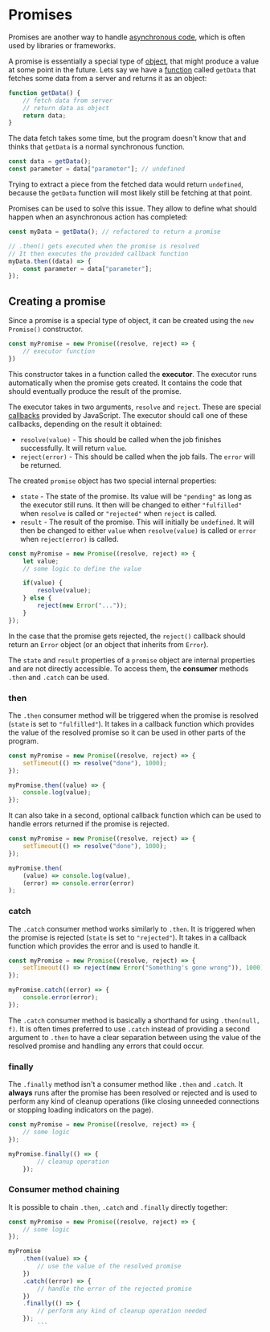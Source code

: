 # Promises

Promises are another way to handle [asynchronous code](js_async_code.md), which is often used by libraries or frameworks.

A promise is essentially a special type of [object](../objects/js_objects.md), that might produce a value at some point in the future. Lets say we have a [function](../basics/js_functions.md) called `getData` that fetches some data from a server and returns it as an object:

```js
function getData() {
	// fetch data from server
	// return data as object
	return data;
}
```

The data fetch takes some time, but the program doesn't know that and thinks that `getData` is a normal synchronous function.

```js
const data = getData();
const parameter = data["parameter"]; // undefined
```

Trying to extract a piece from the fetched data would return `undefined`, because the `getData` function will most likely still be fetching at that point.

Promises can be used to solve this issue. They allow to define what should happen when an asynchronous action has completed:

```js
const myData = getData(); // refactored to return a promise

// .then() gets executed when the promise is resolved
// It then executes the provided callback function
myData.then((data) => { 
	const parameter = data["parameter"];
});
```

## Creating a promise

Since a promise is a special type of object, it can be created using the `new Promise()` constructor.

```js
const myPromise = new Promise((resolve, reject) => {
	// executor function
})
```

This constructor takes in a function called the **executor**. The executor runs automatically when the promise gets created. It contains the code that should eventually produce the result of the promise.

The executor takes in two arguments, `resolve` and `reject`. These are special [callbacks](js_callbacks.md) provided by JavaScript. The executor should call one of these callbacks, depending on the result it obtained:

- `resolve(value)` - This should be called when the job finishes successfully. It will return `value`.
- `reject(error)` - This should be called when the job fails. The `error` will be returned.

The created `promise` object has two special internal properties:

- `state` - The state of the promise. Its value will be `"pending"` as long as the executor still runs. It then will be changed to either `"fulfilled"` when `resolve` is called or `"rejected"` when `reject` is called.
- `result` - The result of the promise. This will initially be `undefined`. It will then be changed to either `value` when `resolve(value)` is called or `error` when `reject(error)` is called.

```js
const myPromise = new Promise((resolve, reject) => {
	let value;
	// some logic to define the value

	if(value) {
		resolve(value);
	} else {
		reject(new Error("..."));
	}
});
```

In the case that the promise gets rejected, the `reject()` callback should return an `Error` object (or an object that inherits from `Error`).

The `state` and `result` properties of a `promise` object are internal properties and are not directly accessible. To access them, the **consumer** methods `.then` and `.catch` can be used.

### then

The `.then` consumer method will be triggered when the promise is resolved (`state` is set to `"fulfilled"`). It takes in a callback function which provides the value of the resolved promise so it can be used in other parts of the program.

```js
const myPromise = new Promise((resolve, reject) => {
	setTimeout(() => resolve("done"), 1000);
});

myPromise.then((value) => {
	console.log(value);
});
```

It can also take in a second, optional callback function which can be used to handle errors returned if the promise is rejected.

```js
const myPromise = new Promise((resolve, reject) => {
	setTimeout(() => resolve("done"), 1000);
});

myPromise.then(
	(value) => console.log(value),
	(error) => console.error(error)
);
```

### catch

The `.catch` consumer method works similarly to `.then`. It is triggered when the promise is rejected (`state` is set to `"rejected"`). It takes in a callback function which provides the error and is used to handle it.

```js
const myPromise = new Promise((resolve, reject) => {
	setTimeout(() => reject(new Error("Something's gone wrong")), 1000);
});

myPromise.catch((error) => {
	console.error(error);
});
```

The `.catch` consumer method is basically a shorthand for using `.then(null, f)`. It is often times preferred to use `.catch` instead of providing a second argument to `.then` to have a clear separation between using the value of the resolved promise and handling any errors that could occur.

### finally

The `.finally` method isn't a consumer method like `.then` and `.catch`. It **always** runs after the promise has been resolved or rejected and is used to perform any kind of cleanup operations (like closing unneeded connections or stopping loading indicators on the page).

```js
const myPromise = new Promise((resolve, reject) => {
	// some logic
});

myPromise.finally(() => {
		// cleanup operation
	});
```

### Consumer method chaining

It is possible to chain `.then`, `.catch` and `.finally` directly together:

```js
const myPromise = new Promise((resolve, reject) => {
	// some logic
});

myPromise
	.then((value) => {
		// use the value of the resolved promise
	})
	.catch((error) => {
		// handle the error of the rejected promise
	})
	.finally(() => {
		// perform any kind of cleanup operation needed
	});
		```